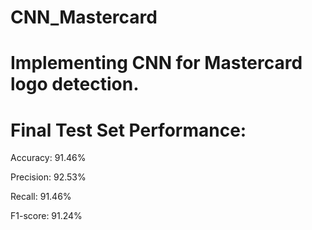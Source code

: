 # CNN_Mastercard

**Implementing CNN for Mastercard logo detection.**
============================================================
Final Test Set Performance:
============================================================
Accuracy:       91.46%

Precision:      92.53%

Recall:         91.46%

F1-score:       91.24%
